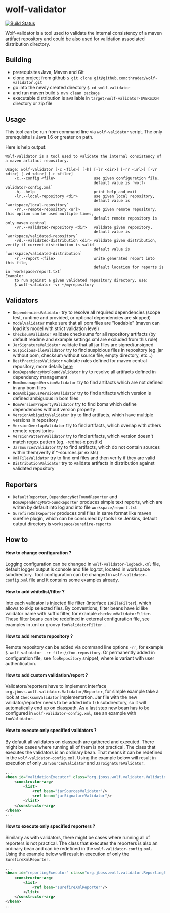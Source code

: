 wolf-validator
==============

[![Build Status](https://travis-ci.org/thradec/wolf-validator.png)](https://travis-ci.org/thradec/wolf-validator)


Wolf-validator is a tool used to validate the internal consistency of a maven artifact repository and could be also used for validation associated distribution directory.


Building
--------

- prerequisites Java, Maven and Git
- clone project from github `$ git clone git@github.com:thradec/wolf-validator.git`
- go into the newly created directory `$ cd wolf-validator`
- and run maven build `$ mvn clean package`
- executable distribution is available in `target/wolf-validator-$VERSION` directory or zip file


Usage
-----

This tool can be run from command line via `wolf-validator` script. The only prerequisite is Java 1.6 or greater on path.

Here is help output: 


    Wolf-validator is a tool used to validate the internal consistency of a maven artifact repository.
    
    Usage: wolf-validator [-c <file>] [-h] [-lr <dir>] [-rr <url>] [-vr <dir>] [-vd <dir>] [-r <file>]
        -c,--config <file>                 use given configuration file,
                                           default value is `wolf-validator-config.xml`
        -h,--help                          print help and exit
        -lr,--local-repository <dir>       use given local repository,
                                           default value is `workspace/local-repository`
        -rr,--remote-repository <url>      use given remote repository, this option can be used multiple times,
                                           default remote repository is only maven central
        -vr,--validated-repository <dir>   validate given repository,
                                           default value is `workspace/validated-repository`
        -vd,--validated-distribution <dir> validate given distribution, verify if current distribution is valid
                                           default value is `workspace/validated-distribution`
        -r,--report <file>                 write generated report into this file,
                                           default location for reports is in `workspace/report.txt`                                           
    Example: 
        to run against a given validated repository directory, use: 
        $ wolf-validator -vr ~/myrepository


Validators
----------

- `DependenciesValidator` try to resolve all required dependencies (scope test, runtime and provided, or optional dependencies are skipped)
- `ModelValidator` make sure that all pom files are "loadable" (maven can load it's model with strict validation level)
- `ChecksumValidator` validate checksums for all repository artifacts (by default  readme and example settings.xml are excluded from this rule)
- `JarSignatureValidator` validate that all jar files are signed/unsigned
- `SuspiciousFileValidator` try to find suspicious files in repository (eg. jar without pom, checksum without source file, empty directory, etc...)
- `BestPracticesValidator` validate rules defined for maven central repository, more details [here](https://docs.sonatype.org/display/Repository/Central+Sync+Requirements)
- `BomDependencyNotFoundValidator` try to resolve all artifacts defined in dependency management
- `BomUnmanagedVersionValidator` try to find artifacts which are not defined in any bom files
- `BomAmbiguousVersionValidator` try to find artifacts which version is defined ambiguous in bom files
- `BomVersionPropertyValidator` try to find boms which define dependencies without version property
- `VersionAmbiguityValidator` try to find artifacts, which have multiple versions in repository
- `VersionOverlapValidator` try to find artifacts, which overlap with others remote repositories
- `VersionPatternValidator` try to find artifacts, which version doesn't match regex pattern (eg. -redhat-x postfix)
- `JarSourcesValidator` try to find artifacts, which do not contain sources within them(verify if *-sources.jar exists)
- `XmlFileValidator` try to find xml files and then verify if they are valid
- `DistributionValidator` try to validate artifacts in distribution against validated repository


Reporters
---------

- `DefaultReporter`, `DependencyNotFoundReporter` and `BomDependencyNotFoundReporter` produces simple text reports, which are writen by default into log and into file `workspace/report.txt`
- `SurefireXmlReporter` produces xml files in same format like maven surefire plugin, which can be consumed by tools like Jenkins, default output directory is `workspace/surefire-reports`


How to
------

#### How to change configuration ?

Logging configuration can be changed in `wolf-validator-logback.xml` file, default logger output is console and file log.txt, located in workspace subdirectory.
Tool configuration can be changed in `wolf-validator-config.xml` file and it contains some examples already.


#### How to add whitelist/filter ?

Into each validator is injected file filter (interface `IOFileFilter`), which allows to skip selected files. 
By conventions, filter beans have id like validator name with suffix filter, for example `checksumValidatorFilter`. 
These filter beans can be redefined in external configuration file, see examples in xml or groovy `fooValidatorFilter `.


#### How to add remote repository ?

Remote repository can be added via command line options `-rr`, for example `$ wolf-validator -rr file://foo-repository`. 
Or permanently added in configuration file, see `fooRepository` snippet, where is variant with user authentication.


#### How to add custom validation/report ?

Validators/reporters have to implement interface `org.jboss.wolf.validator.Validator/Reporter`, 
for simple example take a look at `ChecksumValidator` implementation. 
Jar file with the new validator/reporter needs to be added into `lib` subdirectory, so it will automatically end up 
on classpath.
As a last step new bean has to be configured in `wolf-validator-config.xml`, see an example with `fooValidator`.        


#### How to execute only specified validators ?

By default all validators on classpath are gathered and executed. There might be cases where running all of them is not practical.
The class that executes the validators is an ordinary bean. That means it can be redefined in the `wolf-validator-config.xml`.
Using the example below will result in execution of only `JarSourcesValidator` and `JarSignatureValidator`.

```xml
...
<bean id="validationExecutor" class="org.jboss.wolf.validator.ValidationExecutor">
    <constructor-arg>
        <list>
            <ref bean="jarSourcesValidator"/>
            <ref bean="jarSignatureValidator"/>
        </list>
    </constructor-arg>
</bean>
...
```


#### How to execute only specified reporters ?

Similarly as with validators, there might be cases where running all of reporters is not practical.
The class that executes the reporters is also an ordinary bean and can be redefined in the `wolf-validator-config.xml`.
Using the example below will result in execution of only the `SurefireXmlReporter`.

```xml
...
<bean id="reportingExecutor" class="org.jboss.wolf.validator.ReportingExecutor">
    <constructor-arg>
        <list>
            <ref bean="surefireXmlReporter"/>
        </list>
    </constructor-arg>
</bean>
...
```
